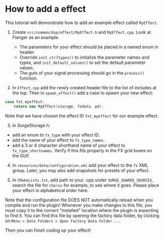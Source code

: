 # How to add a effect

This tutorial will demonstrate how to add an example effect called `MyEffect`.

1. Create `src/common/dsp/effect/MyEffect.h` and `MyEffect.cpp`. Look at Flanger as an example.
   - The parameters for your effect should be placed in a named enum in header.
   - Override `init_ctrltypes()` to initialize the parameter names and types, and `init_default_values()` to set the default parameter values.
   - The guts of your signal processing should go in the `process()` function.

2. In `Effect.cpp` add the newly created header file to the list of includes at the top. Then in `spawn_effect()` add a case to spawn your new effect:
```cpp
case fxt_myeffect:
    return new MyEffect(storage, fxdata, pd);
```

Note that we have chosen the effect ID `fxt_myeffect` for our example effect.

3. In SurgeStorage.h:
* add an enum to `fx_type` with your effect ID.
* add the name of your effect to `fx_type_names`.
* add a 3 or 4 character shorthand name of your effect to `fx_type_shortnames`. Verify if this fits properly in the FX grid boxes on the GUI!

4. In `resources/data/configuration.xml` add your effect to the `fx` XML group. Later, you may also add snapshots for presets of your effect.

5. In `CMakeLists.txt`, add path to your .cpp under `SURGE_SHARED_SOURCES`, search the file for `Chorus` for example, to see where it goes. Please place your effect in alphabetical order here.

Note that the configuration file DOES NOT automatically reload when you compile and run the plugin! Whenever you make changes to this file, you must copy it to the correct "installed" location where the plugin is expecting to find it. You can find this file by opening the factory data folder, by clicking on `Menu > Data Folders > Open Factory Data Folder...`.

Then you can finish coding up your effect!

